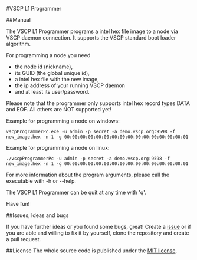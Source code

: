 #VSCP L1 Programmer

##Manual

The VSCP L1 Programmer programs a intel hex file image to a node via VSCP daemon connection.
It supports the VSCP standard boot loader algorithm.

For programming a node you need
* the node id (nickname),
* its GUID (the global unique id),
* a intel hex file with the new image,
* the ip address of your running VSCP daemon
* and at least its user/password.

Please note that the programmer only supports intel hex record types DATA and EOF. All others are NOT supported yet!

Example for programming a node on windows:
```
vscpProgrammerPc.exe -u admin -p secret -a demo.vscp.org:9598 -f new_image.hex -n 1 -g 00:00:00:00:00:00:00:00:00:00:00:00:00:00:00:01
```

Example for programming a node on linux:
```
./vscpProgrammerPc -u admin -p secret -a demo.vscp.org:9598 -f new_image.hex -n 1 -g 00:00:00:00:00:00:00:00:00:00:00:00:00:00:00:01
```

For more information about the program arguments, please call the executable with -h or --help.

The VSCP L1 Programmer can be quit at any time with 'q'.

Have fun!

##Issues, Ideas and bugs

If you have further ideas or you found some bugs, great! Create a [issue](https://github.com/BlueAndi/vscp-framework/issues) or if
you are able and willing to fix it by yourself, clone the repository and create a pull request.

##License
The whole source code is published under the [MIT license](http://choosealicense.com/licenses/mit/).
